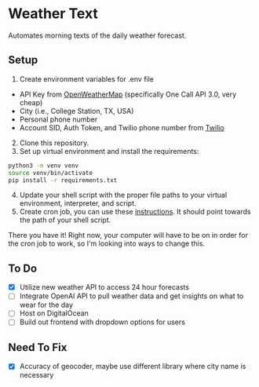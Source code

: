 # Weather Text
Automates morning texts of the daily weather forecast.

## Setup
1. Create environment variables for .env file
  - API Key from [OpenWeatherMap](https://openweathermap.org/api/one-call-3) (specifically One Call API 3.0, very cheap)
  - City (i.e., College Station, TX, USA)
  - Personal phone number
  - Account SID, Auth Token, and Twilio phone number from [Twilio](twilio.com)
2. Clone this repository.
3. Set up virtual environment and install the requirements:
  ```bash
python3 -m venv venv
source venv/bin/activate
pip install -r requirements.txt
```
4. Update your shell script with the proper file paths to your virtual environment, interpreter, and script.
5. Create cron job, you can use these [instructions](https://medium.com/@jameshamann/automation-with-cron-d10f7cbbb638). It should point towards the path of your shell script.

There you have it! Right now, your computer will have to be on in order for the cron job to work, so I'm looking into ways to change this. 

## To Do
- [x] Utilize new weather API to access 24 hour forecasts
- [ ] Integrate OpenAI API to pull weather data and get insights on what to wear for the day
- [ ] Host on DigitalOcean
- [ ] Build out frontend with dropdown options for users

## Need To Fix
- [x] Accuracy of geocoder, maybe use different library where city name is necessary
